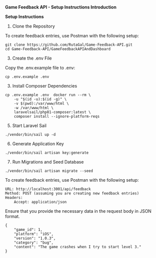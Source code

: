 **Game Feedback API - Setup Instructions
Introduction**

**Setup Instructions**
1. Clone the Repository

To create feedback entries, use Postman with the following setup:
```
git clone https://github.com/RutaGal/Game-Feedback-API.git
cd Game-Feedback-API/GameFeedbackAPIAndDashboard
```
3. Create the .env File

Copy the .env.example file to .env:
```
cp .env.example .env
```
3. Install Composer Dependencies

```
cp .env.example .env  docker run --rm \
    -u "$(id -u):$(id -g)" \
    -v $(pwd):/var/www/html \
    -w /var/www/html \
    laravelsail/php81-composer:latest \
    composer install --ignore-platform-reqs
```
5. Start Laravel Sail
```
./vendor/bin/sail up -d
```
6. Generate Application Key
```
./vendor/bin/sail artisan key:generate
```
7. Run Migrations and Seed Database
```
./vendor/bin/sail artisan migrate --seed
```

To create feedback entries, use Postman with the following setup:
```
URL: http://localhost:3001/api/feedback
Method: POST (assuming you are creating new feedback entries)
Headers:
    Accept: application/json
```
Ensure that you provide the necessary data in the request body in JSON format.
```
{
    "game_id": 1,
    "platform": "iOS",
    "version": "1.0.3",
    "category": "bug",
    "content": "The game crashes when I try to start level 3."
}
```
